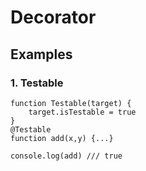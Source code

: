# Decorator

## Examples
### 1. Testable

```
function Testable(target) {
    target.isTestable = true
}
@Testable
function add(x,y) {...}

console.log(add) /// true
```